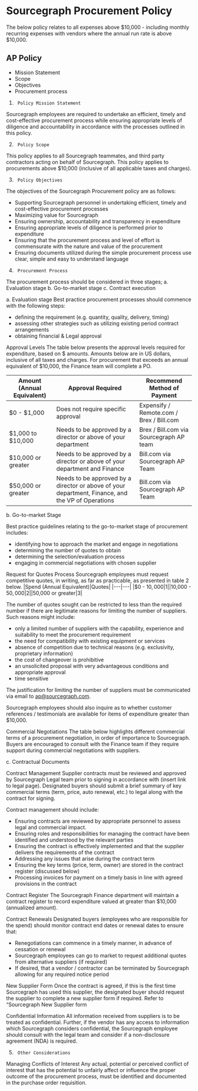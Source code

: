 # Sourcegraph Procurement Policy

The below policy relates to all expenses above $10,000 - including monthly recurring expenses with vendors where the annual run rate is above $10,000.

## AP Policy

 - Mission Statement
 - Scope
 - Objectives
 - Procurement process

1.      Policy Mission Statement

Sourcegraph employees are required to undertake an efficient, timely and cost-effective procurement process while ensuring appropriate levels of diligence and accountability in accordance with the processes outlined in this policy.

2.      Policy Scope

This policy applies to all Sourcegraph teammates, and third party contractors acting on behalf of Sourcegraph. This policy applies to procurements above $10,000 (inclusive of all applicable taxes and charges).  

3.      Policy Objectives

The objectives of the Sourcegraph Procurement policy are as follows:
 - Supporting Sourcegraph personnel in undertaking efficient, timely and cost-effective procurement processes
 - Maximizing value for Sourcegraph
 - Ensuring ownership, accountability and transparency in expenditure
 - Ensuring appropriate levels of diligence is performed prior to expenditure 
 - Ensuring that the procurement process and level of effort is commensurate with the nature and value of the procurement
 - Ensuring documents utilized during the simple procurement process use clear, simple and easy to understand language
 
 4.      Procurement Process

The procurement process should be considered in three stages;
a.      Evaluation stage
b.      Go-to-market stage
c.      Contract execution
 
a.      Evaluation stage
Best practice procurement processes should commence with the following steps:
- defining the requirement (e.g. quantity, quality, delivery, timing)
- assessing other strategies such as utilizing existing period contract arrangements
- obtaining financial & Legal approval

Approval Levels
The table below presents the approval levels required for expenditure, based on $ amounts. Amounts below are in US dollars, inclusive of all taxes and charges.  For procurement that exceeds an annual equivalent of $10,000, the Finance team will complete a PO.

|Amount (Annual Equivalent)|Approval Required|Recommend Method of Payment|
|---|---|---|
|$0 - $1,000|Does not require specific approval|Expensify / Remote.com / Brex / Bill.com|
|$1,000 to $10,000|Needs to be approved by a director or above of your department|Brex / Bill.com via Sourcegraph AP team|
|$10,000 or greater|Needs to be approved by a director or above of your department and Finance|Bill.com via Sourcegraph AP Team|
|$50,000 or greater|Needs to be approved by a director or above of your department, Finance, and the VP of Operations|Bill.com via Sourcegraph AP Team|

b.     Go-to-market Stage
 
Best practice guidelines relating to the go-to-market stage of procurement includes:
 
- identifying how to approach the market and engage in negotiations
- determining the number of quotes to obtain
- determining the selection/evaluation process
- engaging in commercial negotiations with chosen supplier

Request for Quotes Process
Sourcegraph employees must request competitive quotes, in writing, as far as practicable, as presented in table 2 below.
|Spend (Annual Equivalent)|Quotes|
|---|---|
|$0 - $10,000|1|
|$10,000 - $50,000|2|
|$50,000 or greater|3|

The number of quotes sought can be restricted to less than the required number if there are legitimate reasons for limiting the number of suppliers. Such reasons might include:
- only a limited number of suppliers with the capability, experience and suitability to meet the procurement requirement
- the need for compatibility with existing equipment or services
- absence of competition due to technical reasons (e.g. exclusivity, proprietary information)
- the cost of changeover is prohibitive
- an unsolicited proposal with very advantageous conditions and appropriate approval
- time sensitive
 
The justification for limiting the number of suppliers must be communicated via email to ap@sourcegraph.com.
 
Sourcegraph employees should also inquire as to whether customer references / testimonials are available for items of expenditure greater than $10,000. 

Commercial Negotiations
The table below highlights different commercial terms of a procurement negotiation, in order of importance to Sourcegraph. Buyers are encouraged to consult with the Finance team if they require support during commercial negotiations with suppliers.

c.      Contractual Documents
 
Contract Management
Supplier contracts must be reviewed and approved by Sourcegraph Legal team prior to signing in accordance with (insert link to legal page). Designated buyers should submit a brief summary of key commercial terms (term, price, auto renewal, etc.) to legal along with the contract for signing.
 
Contract management should include:
- Ensuring contracts are reviewed by appropriate personnel to assess legal and commercial impact.
- Ensuring roles and responsibilities for managing the contract have been identified and understood by the relevant parties
- Ensuring the contract is effectively implemented and that the supplier delivers the requirements of the contract
- Addressing any issues that arise during the contract term
- Ensuring the key terms (price, term, owner) are stored in the contract register (discussed below)
- Processing invoices for payment on a timely basis in line with agreed provisions in the contract

Contract Register
The Sourcegraph Finance department will maintain a contract register to record expenditure valued at greater than $10,000 (annualized amount). 
 
Contract Renewals
Designated buyers (employees who are responsible for the spend) should monitor contract end dates or renewal dates to ensure that:
- Renegotiations can commence in a timely manner, in advance of cessation or renewal
- Sourcegraph employees can go to market to request additional quotes from alternative suppliers (if required)
- If desired, that a vendor / contractor can be terminated by Sourcegraph allowing for any required notice period

New Supplier Form
Once the contract is agreed, if this is the first time Sourcegraph has used this supplier, the designated buyer should request the supplier to complete a new supplier form if required. Refer to “Sourcegraph New Supplier form 

Confidential Information
All information received from suppliers is to be treated as confidential. Further, if the vendor has any access to information which Sourcegraph considers confidential, the Sourcegraph employee should consult with the legal team and consider if a non-disclosure agreement (NDA) is required.
 
 
5.      Other Considerations
 
Managing Conflicts of Interest
Any actual, potential or perceived conflict of interest that has the potential to unfairly affect or influence the proper outcome of the procurement process, must be identified and documented in the purchase order requisition.
